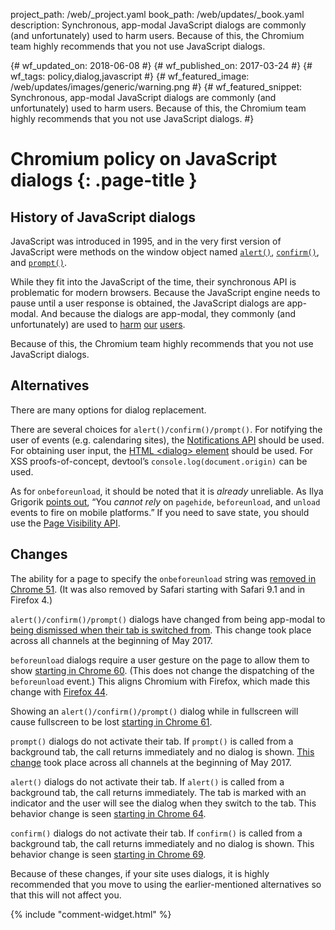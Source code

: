 project_path: /web/_project.yaml
book_path: /web/updates/_book.yaml
description: Synchronous, app-modal JavaScript dialogs are commonly (and unfortunately) used to harm users. Because of this, the Chromium team highly recommends that you not use JavaScript dialogs.

{# wf_updated_on: 2018-06-08 #}
{# wf_published_on: 2017-03-24 #}
{# wf_tags: policy,dialog,javascript #}
{# wf_featured_image: /web/updates/images/generic/warning.png #}
{# wf_featured_snippet: Synchronous, app-modal JavaScript dialogs are commonly (and unfortunately) used to harm users. Because of this, the Chromium team highly recommends that you not use JavaScript dialogs. #}

# Chromium policy on JavaScript dialogs {: .page-title }

## History of JavaScript dialogs

JavaScript was introduced in 1995, and in the very first version of JavaScript
were methods on the window object named
[`alert()`](https://developer.mozilla.org/en-US/docs/Web/API/Window/alert),
[`confirm()`](https://developer.mozilla.org/en-US/docs/Web/API/Window/confirm),
and [`prompt()`](https://developer.mozilla.org/en-US/docs/Web/API/Window/prompt).

While they fit into the JavaScript of the time, their synchronous API is
problematic for modern browsers. Because the JavaScript engine needs to pause
until a user response is obtained, the JavaScript dialogs are app-modal. And
because the dialogs are app-modal, they commonly (and unfortunately) are used to
[harm](https://twitter.com/fugueish/status/702684718303588352)
[our](https://blog.malwarebytes.org/fraud-scam/2016/02/tech-support-scammers-use-new-browser-trick-to-defeat-blocking/)
[users](https://blog.malwarebytes.com/cybercrime/2013/12/android-pop-ups-warn-of-infection/).

Because of this, the Chromium team highly recommends that you not use JavaScript dialogs.

## Alternatives

There are many options for dialog replacement.

There are several choices for `alert()/confirm()/prompt()`. For notifying the
user of events (e.g. calendaring sites), the
[Notifications API](https://developer.mozilla.org/en-US/docs/Web/API/Notifications_API)
should be used. For obtaining user input, the
[HTML &lt;dialog&gt; element](https://developer.mozilla.org/en-US/docs/Web/HTML/Element/dialog)
should be used. For XSS proofs-of-concept, devtool’s
`console.log(document.origin)` can be used.

As for `onbeforeunload`, it should be noted that it is _already_ unreliable. As
Ilya Grigorik [points out](https://www.igvita.com/2015/11/20/dont-lose-user-and-app-state-use-page-visibility/),
“You _cannot rely_ on `pagehide`, `beforeunload`, and `unload` events to fire on
mobile platforms.” If you need to save state, you should use the
[Page Visibility API](https://w3c.github.io/page-visibility/#introduction).

## Changes

The ability for a page to specify the `onbeforeunload` string was
[removed in Chrome 51](https://www.chromestatus.com/feature/5349061406228480).
(It was also removed by Safari starting with Safari 9.1 and in Firefox 4.)

`alert()/confirm()/prompt()` dialogs have changed from being app-modal to [being
dismissed when their tab is switched from](https://crbug.com/629964). This
change took place across all channels at the beginning of May 2017.

`beforeunload` dialogs require a user gesture on the page to allow them to show
[starting in Chrome 60](https://www.chromestatus.com/feature/5082396709879808).
(This does not change the dispatching of the `beforeunload` event.) This aligns
Chromium with Firefox, which made this change with [Firefox
44](https://bugzilla.mozilla.org/show_bug.cgi?id=636905).

Showing an `alert()/confirm()/prompt()` dialog while in fullscreen will cause
fullscreen to be lost
[starting in Chrome 61](https://www.chromestatus.com/feature/5669548871122944).

`prompt()` dialogs do not activate their tab. If `prompt()` is called from a
background tab, the call returns immediately and no dialog is shown.
[This change](https://www.chromestatus.com/feature/5637107137642496)
took place across all channels at the beginning of May 2017.

`alert()` dialogs do not activate their tab. If `alert()` is called from a
background tab, the call returns immediately. The tab is marked with an indicator
and the user will see the dialog when they switch to the tab. This behavior change
is seen
[starting in Chrome 64](https://www.chromestatus.com/feature/6477774290157568).

`confirm()` dialogs do not activate their tab. If `confirm()` is called from a
background tab, the call returns immediately and no dialog is shown.
This behavior change is seen
[starting in Chrome 69](https://www.chromestatus.com/feature/5140698722467840).

Because of these changes, if your site uses dialogs, it is highly recommended
that you move to using the earlier-mentioned alternatives so that this will not
affect you.

{% include "comment-widget.html" %}
